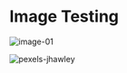 # Image Testing

![image-01](https://images.pexels.com/photos/414612/pexels-photo-414612.jpeg?cs=srgb&dl=pexels-souvenirpixels-414612.jpg&fm=jpg)

![pexels-jhawley](https://docs-api-qa.cloudlabs.ai/repos/raw.githubusercontent.com/Rabin-spektra/Demo-Repo/main/cloned-test-file-img/images/pexels-jhawley-21323.jpg?token=8b2t1Sg45N8JBe8QNwBlyhJq)